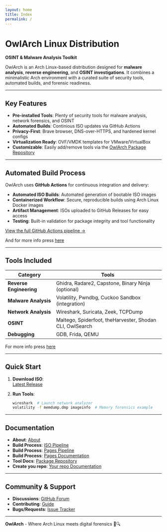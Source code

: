 ```yaml
---
layout: home
title: Index
permalink: /
---
```


# OwlArch Linux Distribution  
**OSINT & Malware Analysis Toolkit**  

OwlArch is an Arch Linux-based distribution designed for **malware analysis**, **reverse engineering**, and **OSINT investigations**. It combines a minimalistic Arch environment with a curated suite of security tools, automated builds, and forensic readiness.  

---

## Key Features  
- **Pre-installed Tools**: Plenty of security tools for malware analysis, network forensics, and OSINT  
- **Automated Builds**: Continious ISO updates via GitHub Actions  
- **Privacy-First**: Brave browser, DNS-over-HTTPS, and hardened kernel configs  
- **Virtualization Ready**: OVF/VMDK templates for VMware/VirtualBox  
- **Customizable**: Easily add/remove tools via the [OwlArch Package Repository](https://github.com/Leku2020/OwlArchRepo)  

---

## Automated Build Process  
OwlArch uses **GitHub Actions** for continuous integration and delivery:  
- **Automated ISO Builds**: Automated generation of bootable ISO images  
- **Containerized Workflow**: Secure, reproducible builds using Arch Linux Docker images  
- **Artifact Management**: ISOs uploaded to GitHub Releases for easy access  
- **Testing**: Built-in validation for package integrity and tool functionality  

[View the full GitHub Actions pipeline →](https://github.com/Leku2020/OwlArch/blob/main/.github/workflows/BuildISO.yml)  

And for more info press [here](actionsiso)

---

## Tools Included

| Category               | Tools                                                                 |  
|------------------------|-----------------------------------------------------------------------|  
| **Reverse Engineering** | Ghidra, Radare2, Capstone, Binary Ninja (optional)                    |  
| **Malware Analysis**    | Volatility, Pwndbg, Cuckoo Sandbox (integration)                      |  
| **Network Analysis**    | Wireshark, Suricata, Zeek, TCPDump                                    |  
| **OSINT**               | Maltego, Spiderfoot, theHarvester, Shodan CLI, OwlSearch              |  
| **Debugging**           | GDB, Frida, QEMU                                                      |  

For more info press [here](packages)

---

## Quick Start  
1. **Download ISO**:  
   [Latest Release](https://github.com/Leku2020/OwlArch/releases)

2. **Run Tools**:  
   ```bash  
   wireshark  # Launch network analyzer  
   volatility -f memdump.dmp imageinfo  # Memory forensics example  
   ```  

---

## Documentation  
- **About**: [About](about)  
- **Build Process**: [ISO Pipeline](https://github.com/Leku2020/OwlArch/blob/main/.github/workflows/BuildISO.yml)
- **Build Process**: [Pages Pipeline](https://github.com/Leku2020/OwlArch/blob/main/.github/workflows/PublishPages.yml)
- **Build Process**: [Pages Documentation](actionspages)
- **Tool Docs**: [Package Repository](https://leku2020.github.io/OwlArchRepo)  
- **Create you repo**: [Your repo Documentation](yourownrepo)

---

## Community & Support  
- **Discussions**: [GitHub Forum](https://github.com/Leku2020/OwlArch/discussions)  
- **Contributing**: [Guide](https://leku2020.github.io/OwlArch/contribute)  
- **Bugs/Requests**: [Issue Tracker](https://github.com/Leku2020/OwlArch/issues) 

---

**OwlArch** - Where Arch Linux meets digital forensics 🦉🔍  
